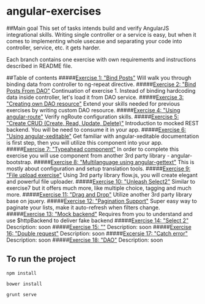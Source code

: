 angular-exercises
===================
##Main goal
This set of tasks intends build and verify AngularJS integrational skills.
Writing single controller or a service is easy, but when it comes to implementing whole usecase and separating your code into controller, service, etc. it gets harder.

Each branch contains one exercise with own requirements and instructions described in README file.

##Table of contents
#####[Exercise 1: "Bind Posts"](https://github.com/aniaw/angular-exercises/tree/exercise1) 
Will walk you through binding data from controller to ng-repeat directive.
#####[Exercise 2: "Bind Posts From DAO"](https://github.com/aniaw/angular-exercises/tree/exercise2) 
Continuation of exercise 1. Instead of binding hardcoding data inside controller, let's load it from DAO service.
#####[Exercise 3: "Creating own DAO resource"](https://github.com/aniaw/angular-exercises/tree/exercise3) 
Extend your skills needed for previous exercises by writing custom DAO resource.
#####[Exercise 4: "Using angular-route"](https://github.com/aniaw/angular-exercises/tree/exercise4) 
Verify ngRoute configuration skills.
#####[Exercise 5: "Create CRUD (Create, Read, Update, Delete)"](https://github.com/aniaw/angular-exercises/tree/exercise5)
Introduction to mocked REST backend. You will be need to consume it in your app.
#####[Exercise 6: "Using angular-xeditable"](https://github.com/aniaw/angular-exercises/tree/exercise6) 
Get familiar with angular-xeditable documentation is first step, then you will utilize this component into your app.
#####[Exercise 7: "Typeahead component"](https://github.com/aniaw/angular-exercises/tree/exercise7)
In order to complete this exercise you will use component from another 3rd party library - angular-bootstrap.
#####[Exercise 8: "Multilanguage using angular-gettext"](https://github.com/aniaw/angular-exercises/tree/exercise8)
This is mostly about configuration and setup translation tools.
#####[Exercise 9: "File upload exercise"](https://github.com/aniaw/angular-exercises/tree/exercise9)
Using 3rd party library flow.js, you will create elegant and powerful file uploader.
#####[Exercise 10: "Unleash Select2"](https://github.com/aniaw/angular-exercises/tree/exercise10)
Similar to exercise7 but it offers much more, like multiple choice, tagging and much more.
#####[Exercise 11: "Drag and Drop"](https://github.com/aniaw/angular-exercises/tree/exercise11)
Utilize another 3rd party library base on jquery.
#####[Exercise 12: "Pagination Support"](https://github.com/aniaw/angular-exercises/tree/exercise12)
Super easy way to paginate your lists, make it auto-refresh when filters change.
#####[Exercise 13: "Mock backend"](https://github.com/aniaw/angular-exercises/tree/exercise14)
Requires from you to understand and use $httpBackend to deliver fake backend
#####[Exercise 14: "Select 2"](https://github.com/aniaw/angular-exercises/tree/exercise14)
Description: soon
#####[Exercise 15: ""](https://github.com/aniaw/angular-exercises/tree/exercise15)
Description: soon
#####[Exercise 16: "Double request"](https://github.com/aniaw/angular-exercises/tree/exercise16)
Description: soon
#####[Excersie 17: "Catch error"](https://github.com/aniaw/angular-exercises/tree/exercise17)
Description: soon
#####[Exercise 18: "DAO"](https://github.com/aniaw/angular-exercises/tree/exercise18)
Description: soon

## To run the project
<pre><code>npm install</code></pre>
<pre><code>bower install</code></pre>
<pre><code>grunt serve</code></pre>
